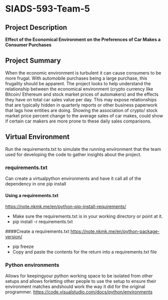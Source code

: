 # SIADS-593-Team-5

## Project Description
**Effect of the Economical Environment on the Preferences of Car Makes a Consumer Purchases**

## Project Summary
When the economic environment is turbulent it can cause consumers to be more frugal. With automobile purchases being a large purchase, this frugality should be apparent. The project looks to help understand the relationship between the economical environment (crypto currency like Bitcoin/ Ethereum and stock market prices of automakers) and the effects they have on total car sales value per day. This may expose relationships that are typically hidden in quarterly reports or other business paperwork that lags how entities are doing. Showing the association of crypto/ stock market price percent change to the average sales of car makes, could show if certain car makers are more prone to these daily sales comparisons.

## Virtual Environment
Run the requirements.txt to simulate the running environment that the team used for developing the code to gather insights about the project.

### requirements.txt
Can create a virtualpython environments and have it call all of the dependency in one pip install
#### Using a requirements.txt 
https://note.nkmk.me/en/python-pip-install-requirements/
- Make sure the requirements.txt is in your working directory or point at it.
- pip install -r requirements.txt

####Create a requirements.txt
https://note.nkmk.me/en/python-package-version/
- pip freeze
- Copy and paste the contents for the return into a requirements.txt file

### Python environments
Allows for keepingyour python working space to be isolated from other setups and allows forletting other people to use the setup to ensure their environment matches andshould work the way it did for the original programmer.
https://code.visualstudio.com/docs/python/environments
